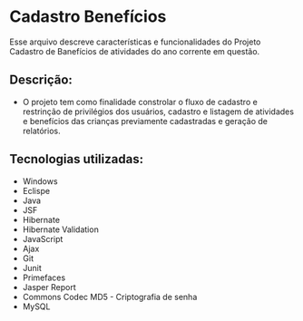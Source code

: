 # Cadastro Benefícios
Esse arquivo descreve características e funcionalidades do Projeto Cadastro de Banefícios de atividades do ano corrente em questão.

## Descrição:

- O projeto tem como finalidade constrolar o fluxo de cadastro e restrinção de privilégios dos usuários, cadastro e listagem de atividades e benefícios das crianças previamente cadastradas e geração de relatórios. 

## Tecnologias utilizadas:

- Windows
- Eclispe
- Java
- JSF
- Hibernate
- Hibernate Validation
- JavaScript
- Ajax
- Git
- Junit
- Primefaces
- Jasper Report
- Commons Codec MD5 - Criptografia de senha
- MySQL
